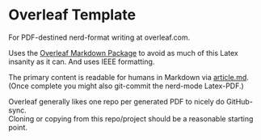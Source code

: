 
# Overleaf Template 

For PDF-destined nerd-format writing at overleaf.com.  

Uses the [Overleaf Markdown Package](https://www.overleaf.com/learn/latex/Articles/How_to_write_in_Markdown_on_Overleaf) to avoid as much of this Latex insanity as it can. And uses IEEE formatting.  

The primary content is readable for humans in Markdown via [article.md](./article.md).  
(Once complete you might also git-commit the nerd-mode Latex-PDF.)  

Overleaf generally likes one repo per generated PDF to nicely do GitHub-sync.  
Cloning or copying from this repo/project should be a reasonable starting point. 


